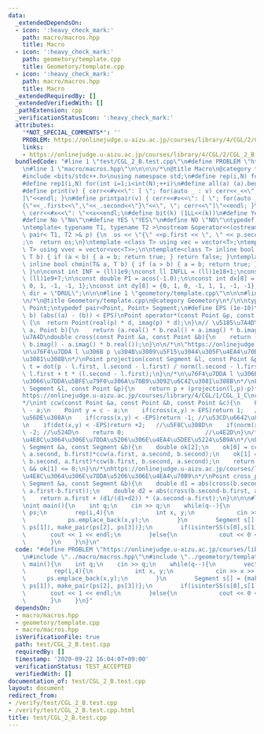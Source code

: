```yaml
---
data:
  _extendedDependsOn:
  - icon: ':heavy_check_mark:'
    path: macro/macros.hpp
    title: Macro
  - icon: ':heavy_check_mark:'
    path: geometory/template.cpp
    title: Geometory/template.cpp
  - icon: ':heavy_check_mark:'
    path: macro/macros.hpp
    title: Macro
  _extendedRequiredBy: []
  _extendedVerifiedWith: []
  _pathExtension: cpp
  _verificationStatusIcon: ':heavy_check_mark:'
  attributes:
    '*NOT_SPECIAL_COMMENTS*': ''
    PROBLEM: https://onlinejudge.u-aizu.ac.jp/courses/library/4/CGL/2/CGL_2_B
    links:
    - https://onlinejudge.u-aizu.ac.jp/courses/library/4/CGL/2/CGL_2_B
  bundledCode: "#line 1 \"test/CGL_2_B.test.cpp\"\n#define PROBLEM \"https://onlinejudge.u-aizu.ac.jp/courses/library/4/CGL/2/CGL_2_B\"\
    \n#line 1 \"macro/macros.hpp\"\n\n\n\n/*\n@title Macro\n@category template\n*/\n\
    #include <bits/stdc++.h>\nusing namespace std;\n#define rep(i,N) for(int i=0;i<int(N);++i)\n\
    #define rep1(i,N) for(int i=1;i<int(N);++i)\n#define all(a) (a).begin(),(a).end()\n\
    #define print(v) { cerr<<#v<<\": [ \"; for(auto _ : v) cerr<<_<<\", \"; cerr<<\"\
    ]\"<<endl; }\n#define printpair(v) { cerr<<#v<<\": [ \"; for(auto _ : v) cerr<<\"\
    {\"<<_.first<<\",\"<<_.second<<\"}\"<<\", \"; cerr<<\"]\"<<endl; }\n#define dump(x)\
    \ cerr<<#x<<\": \"<<x<<endl;\n#define bit(k) (1LL<<(k))\n#define Yes \"Yes\"\n\
    #define No \"No\"\n#define YES \"YES\"\n#define NO \"NO\"\ntypedef long long ll;\n\
    \ntemplate< typename T1, typename T2 >\nostream &operator<<(ostream &os, const\
    \ pair< T1, T2 >& p) {\n  os << \"{\" <<p.first << \", \" << p.second << \"}\"\
    ;\n  return os;\n}\ntemplate <class T> using vec = vector<T>;\ntemplate <class\
    \ T> using vvec = vector<vec<T>>;\n\ntemplate<class T> inline bool chmax(T& a,\
    \ T b) { if (a < b) { a = b; return true; } return false; }\ntemplate<class T>\
    \ inline bool chmin(T& a, T b) { if (a > b) { a = b; return true; } return false;\
    \ }\n\nconst int INF = (ll)1e9;\nconst ll INFLL = (ll)1e18+1;\nconst ll MOD =\
    \ (ll)1e9+7;\n\nconst double PI = acos(-1.0);\n\nconst int dx[8] = {1, 0, -1,\
    \ 0, 1, -1, -1, 1};\nconst int dy[8] = {0, 1, 0, -1, 1, 1, -1, -1};\nconst string\
    \ dir = \"DRUL\";\n\n\n#line 1 \"geometory/template.cpp\"\n\n\n#line 5 \"geometory/template.cpp\"\
    \n/*\n@title Geometory/template.cpp\n@category Geometory\n*/\n\ntypedef complex<double>\
    \ Point;\ntypedef pair<Point, Point> Segment;\n#define EPS (1e-10)\n#define EQ(a,\
    \ b) (abs((a) - (b)) < EPS)\nPoint operator*(const Point &p, const double &d)\
    \ {\n  return Point(real(p) * d, imag(p) * d);\n}\n// \u5185\u7A4D\ndouble dot(Point\
    \ a, Point b){\n    return (a.real() * b.real() + a.imag() * b.imag());\n}\n//\u5916\
    \u7A4D\ndouble cross(const Point &a, const Point &b){\n    return (a.real() *\
    \ b.imag() - a.imag() * b.real());\n}\n\n/*\n\"https://onlinejudge.u-aizu.ac.jp/courses/library/4/CGL/2/CGL_1_A\"\
    \n\u76F4\u7DDA l \u306B p \u304B\u3089\u5F15\u3044\u305F\u4EA4\u70B9\u3092\u6C42\
    \u3081\u308B\n*/\nPoint projection(const Segment &l, const Point &p){\n    double\
    \ t = dot(p - l.first, l.second - l.first) / norm(l.second - l.first);\n    return\
    \ l.first + t * (l.second - l.first);\n}\n/*\n\u76F4\u7DDA l \u306B\u95A2\u3057\
    \u3066\u7DDA\u5BFE\u79F0\u306A\u70B9\u3092\u6C42\u3081\u308B\n*/\nPoint reflection(const\
    \ Segment &l, const Point &p){\n    return p + (projection(l,p)-p)*2.0;\n}\n/*\n\
    https://onlinejudge.u-aizu.ac.jp/courses/library/4/CGL/1/CGL_1_C\ncrockwise\n\
    */\nint ccw(const Point &a, const Point &b, const Point &c){\n    Point x = b\
    \ - a;\n    Point y = c - a;\n    if(cross(x,y) > EPS)return 1;   //\u6642\u8A08\
    \u56DE\u308A\n    if(cross(x,y) < -EPS)return -1; //\u53CD\u6642\u8A08\u56DE\u308A\
    \n    if(dot(x,y) < -EPS)return +2;   //\u5F8C\u308D\n    if(norm(x) < norm(y))return\
    \ -2; //\u524D\n    return 0;                       //\u4E2D\n}\n/*\nhttps://onlinejudge.u-aizu.ac.jp/courses/library/4/CGL/2/CGL_2_B\n\
    \u4E8C\u3064\u306E\u7DDA\u5206\u306E\u4EA4\u5DEE\u5224\u5B9A\n*/\nbool isinterSS(const\
    \ Segment &a, const Segment &b){\n    double ok[2];\n    ok[0] = ccw(a.first,\
    \ a.second, b.first)*ccw(a.first, a.second, b.second);\n    ok[1] = ccw(b.first,\
    \ b.second, a.first)*ccw(b.first, b.second, a.second);\n    return ok[0] <= 0\
    \ && ok[1] <= 0;\n}\n/*\nhttps://onlinejudge.u-aizu.ac.jp/courses/library/4/CGL/2/CGL_2_C\n\
    \u4E8C\u3064\u306E\u7DDA\u5206\u306E\u4EA4\u70B9\n*/\nPoint cross_point(const\
    \ Segment &a, const Segment &b){\n    double d1 = abs(cross(b.second-b.first,\
    \ a.first-b.first));\n    double d2 = abs(cross(b.second-b.first, a.second-b.first));\n\
    \    return a.first + (d1/(d1+d2)) * (a.second-a.first);\n}\n\n\n#line 4 \"test/CGL_2_B.test.cpp\"\
    \nint main(){\n    int q;\n    cin >> q;\n    while(q--){\n        vector<Point>\
    \ ps;\n        rep(i,4){\n            int x, y;\n            cin >> x >> y;\n\
    \            ps.emplace_back(x,y);\n        }\n        Segment s[] = {make_pair(ps[0],\
    \ ps[1]), make_pair(ps[2], ps[3])};\n        if(isinterSS(s[0],s[1])){\n     \
    \       cout << 1 << endl;\n        }else{\n            cout << 0 << endl;\n \
    \       }\n    }\n}\n"
  code: "#define PROBLEM \"https://onlinejudge.u-aizu.ac.jp/courses/library/4/CGL/2/CGL_2_B\"\
    \n#include \"../macro/macros.hpp\"\n#include \"../geometory/template.cpp\"\nint\
    \ main(){\n    int q;\n    cin >> q;\n    while(q--){\n        vector<Point> ps;\n\
    \        rep(i,4){\n            int x, y;\n            cin >> x >> y;\n      \
    \      ps.emplace_back(x,y);\n        }\n        Segment s[] = {make_pair(ps[0],\
    \ ps[1]), make_pair(ps[2], ps[3])};\n        if(isinterSS(s[0],s[1])){\n     \
    \       cout << 1 << endl;\n        }else{\n            cout << 0 << endl;\n \
    \       }\n    }\n}"
  dependsOn:
  - macro/macros.hpp
  - geometory/template.cpp
  - macro/macros.hpp
  isVerificationFile: true
  path: test/CGL_2_B.test.cpp
  requiredBy: []
  timestamp: '2020-09-22 16:04:07+09:00'
  verificationStatus: TEST_ACCEPTED
  verifiedWith: []
documentation_of: test/CGL_2_B.test.cpp
layout: document
redirect_from:
- /verify/test/CGL_2_B.test.cpp
- /verify/test/CGL_2_B.test.cpp.html
title: test/CGL_2_B.test.cpp
---
```

